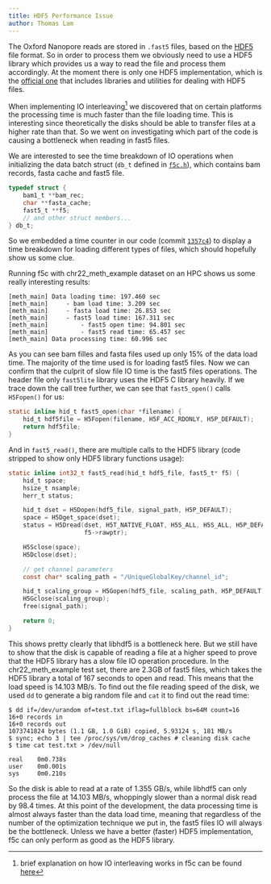 ```yaml
---
title: HDF5 Performance Issue
author: Thomas Lam
---
```


The Oxford Nanopore reads are stored in `.fast5` files, based on the [HDF5](https://www.hdfgroup.org/HDF5/)
file format. So in order to process them we obviously need to use a HDF5 library
which provides us a way to read the file and process them accordingly. At the
moment there is only one HDF5 implementation, which is the [official one](https://www.hdfgroup.org/downloads/hdf5)
that includes libraries and utilities for dealing with HDF5 files.

When implementing IO interleaving[^1] we discovered that on certain platforms
the processing time is much faster than the file loading time. This is
interesting since theoretically the disks should be able to transfer files at a
higher rate than that. So we went on investigating which part of the code is
causing a bottleneck when reading in fast5 files.

We are interested to see the time breakdown of IO operations when initializing
the data batch struct (`db_t` defined in [`f5c.h`](https://github.com/hasindu2008/f5c/blob/master/src/f5c.h#L199-L247)),
which contains bam records, fasta cache and fast5 file.

```c
typedef struct {
    bam1_t **bam_rec;
    char **fasta_cache;
    fast5_t **f5;
    // and other struct members...
} db_t;
```

So we embedded a time counter in our code (commit [`1357c4`](https://github.com/hasindu2008/f5c/commit/1357c403b2f60580055a31c24d672c9016001d93))
to display a time breakdown for loading different types of files, which should
hopefully show us some clue.

Running f5c with chr22_meth_example dataset on an HPC shows us some really
interesting results:

```
[meth_main] Data loading time: 197.460 sec
[meth_main]     - bam load time: 3.209 sec
[meth_main]     - fasta load time: 26.853 sec
[meth_main]     - fast5 load time: 167.311 sec
[meth_main]         - fast5 open time: 94.801 sec
[meth_main]         - fast5 read time: 65.457 sec
[meth_main] Data processing time: 60.996 sec
```

As you can see bam filles and fasta files used up only 15% of the data load
time. The majority of the time used is for loading fast5 files. Now we can
confirm that the culprit of slow file IO time is the fast5 files operations. The
header file only `fast5lite` library uses the HDF5 C library heavily. If we
trace down the call tree further, we can see that `fast5_open()` calls
`H5Fopen()` for us:

```c
static inline hid_t fast5_open(char *filename) {
    hid_t hdf5file = H5Fopen(filename, H5F_ACC_RDONLY, H5P_DEFAULT);
    return hdf5file;
}
```

And in `fast5_read()`, there are multiple calls to the HDF5 library (code
stripped to show only HDF5 library functions usage):

```c
static inline int32_t fast5_read(hid_t hdf5_file, fast5_t* f5) {
    hid_t space;
    hsize_t nsample;
    herr_t status;

    hid_t dset = H5Dopen(hdf5_file, signal_path, H5P_DEFAULT);
    space = H5Dget_space(dset);
    status = H5Dread(dset, H5T_NATIVE_FLOAT, H5S_ALL, H5S_ALL, H5P_DEFAULT,
                     f5->rawptr);

    H5Sclose(space);
    H5Dclose(dset);

    // get channel parameters
    const char* scaling_path = "/UniqueGlobalKey/channel_id";

    hid_t scaling_group = H5Gopen(hdf5_file, scaling_path, H5P_DEFAULT);
    H5Gclose(scaling_group);
    free(signal_path);

    return 0;
}
```

This shows pretty clearly that libhdf5 is a bottleneck here. But we still have
to show that the disk is capable of reading a file at a higher speed to prove
that the HDF5 library has a slow file IO operation procedure. In the chr22_meth_example
test set, there are 2.3GB of fast5 files, which takes the HDF5 library a total of
167 seconds to open and read. This means that the load speed is 14.103 MB/s. To
find out the file reading speed of the disk, we used `dd` to generate a big
random file and `cat` it to find out the read time:

```console
$ dd if=/dev/urandom of=test.txt iflag=fullblock bs=64M count=16
16+0 records in
16+0 records out
1073741824 bytes (1.1 GB, 1.0 GiB) copied, 5.93124 s, 181 MB/s
$ sync; echo 3 | tee /proc/sys/vm/drop_caches # cleaning disk cache
$ time cat test.txt > /dev/null

real    0m0.738s
user    0m0.001s
sys     0m0.210s
```

So the disk is able to read at a rate of 1.355 GB/s, while libhdf5 can only
process the file at 14.103 MB/s, whoppingly slower than a normal disk read by
98.4 times. At this point of the development, the data processing time is almost
always faster than the data load time, meaning that regardless of the number of
the optimization technique we put in, the fast5 files IO will always be the
bottleneck. Unless we have a better (faster) HDF5 implementation, f5c can only
perform as good as the HDF5 library.

[^1]: brief explanation on how IO interleaving works in f5c can be found [here](https://github.com/hasindu2008/f5c/blob/master/src/meth_main.c#L12-L23)
